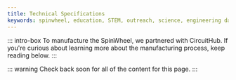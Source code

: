 ```yaml
---
title: Technical Specifications
keywords: spinwheel, education, STEM, outreach, science, engineering day, electronics, computer science, physics
---
```


::: intro-box
To manufacture the SpinWheel, we partnered with CircuitHub. If you're curious about learning more about the manufacturing process, keep reading below.
:::

::: warning
Check back soon for all of the content for this page.
:::